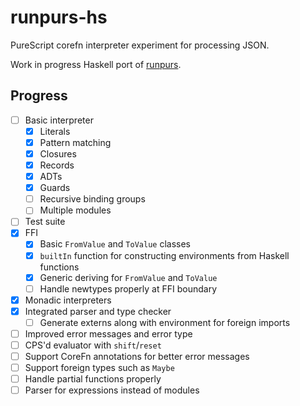 # runpurs-hs

PureScript corefn interpreter experiment for processing JSON.

Work in progress Haskell port of [runpurs](https://github.com/paf31/runpurs).

## Progress

- [ ] Basic interpreter
  - [x] Literals
  - [x] Pattern matching
  - [x] Closures
  - [x] Records
  - [x] ADTs
  - [x] Guards
  - [ ] Recursive binding groups 
  - [ ] Multiple modules
- [ ] Test suite
- [x] FFI
  - [x] Basic `FromValue` and `ToValue` classes
  - [x] `builtIn` function for constructing environments from Haskell functions
  - [x] Generic deriving for `FromValue` and `ToValue`
  - [ ] Handle newtypes properly at FFI boundary
- [x] Monadic interpreters
- [x] Integrated parser and type checker
  - [ ] Generate externs along with environment for foreign imports
- [ ] Improved error messages and error type
- [ ] CPS'd evaluator with `shift`/`reset`
- [ ] Support CoreFn annotations for better error messages
- [ ] Support foreign types such as `Maybe`
- [ ] Handle partial functions properly
- [ ] Parser for expressions instead of modules